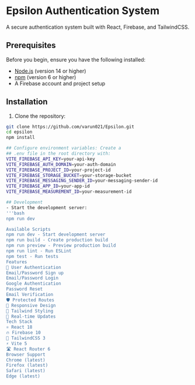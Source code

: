 # Epsilon Authentication System

A secure authentication system built with React, Firebase, and TailwindCSS.

## Prerequisites

Before you begin, ensure you have the following installed:
- [Node.js](https://nodejs.org/) (version 14 or higher)
- [npm](https://www.npmjs.com/) (version 6 or higher)
- A Firebase account and project setup

## Installation

1. Clone the repository:
```bash
git clone https://github.com/varun021/Epsilon.git
cd epsilon
npm install

## Configure environment variables: Create a 
## .env file in the root directory with:
VITE_FIREBASE_API_KEY=your-api-key
VITE_FIREBASE_AUTH_DOMAIN=your-auth-domain
VITE_FIREBASE_PROJECT_ID=your-project-id
VITE_FIREBASE_STORAGE_BUCKET=your-storage-bucket
VITE_FIREBASE_MESSAGING_SENDER_ID=your-messaging-sender-id
VITE_FIREBASE_APP_ID=your-app-id
VITE_FIREBASE_MEASUREMENT_ID=your-measurement-id

## Development
- Start the development server:
'''bash
npm run dev

Available Scripts
npm run dev - Start development server
npm run build - Create production build
npm run preview - Preview production build
npm run lint - Run ESLint
npm test - Run tests
Features
🔐 User Authentication
Email/Password Sign up
Email/Password Login
Google Authentication
Password Reset
Email Verification
🛡️ Protected Routes
📱 Responsive Design
🎨 Tailwind Styling
🔄 Real-time Updates
Tech Stack
⚛️ React 18
🔥 Firebase 10
🎨 TailwindCSS 3
⚡ Vite 5
🛣️ React Router 6
Browser Support
Chrome (latest)
Firefox (latest)
Safari (latest)
Edge (latest)
